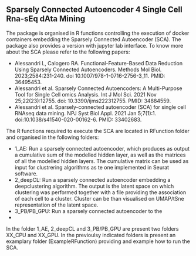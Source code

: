 ## Sparsely Connected Autoencoder 4 Single Cell Rna-sEq dAta Mining
The package is organised in R functions controlling the execution of docker containers embedding the Sparsely Connected Autoencoder (SCA).
The package also provides a version with jupyter lab interface.
To know more about the SCA please refer to the following papers:
  - Alessandri L, Calogero RA. Functional-Feature-Based Data Reduction Using Sparsely Connected Autoencoders. Methods Mol Biol. 2023;2584:231-240. doi 10.1007/978-1-0716-2756-3_11. PMID: 36495453.
  - Alessandri et al. Sparsely Connected Autoencoders: A Multi-Purpose Tool for Single Cell omics Analysis. Int J Mol Sci. 2021 Nov 25;22(23):12755. doi: 10.3390/ijms222312755. PMID: 34884559.
  - Alessandri et al. Sparsely-connected autoencoder (SCA) for single cell RNAseq data mining. NPJ Syst Biol Appl. 2021 Jan 5;7(1):1. doi:10.1038/s41540-020-00162-6. PMID: 33402683.

The R functions required to execute the SCA are located in RFunction folder and organised in the following folders:
  - 1_AE: Run a sparsely connected autoencoder, which produces as output a cumulative sum of the modelled hidden layer, as well as the matrices of all the modelled hidden layers. The cumulative matrix can be used as input for clustrering algorithms as te one implemented in Seurat software.
  - 2_deepCL: Run a sparsely connected autoencoder embedding a deepclustering algorithm. The output is the latent space on which clustering was performed together with a file providing the association of each cell to a cluster. Cluster can be than visualised on UMAP/tSne representation of the latent space.
  - 3_PB/PB_GPU: Run a sparsely connected autoencoder to the
  -  
In the folder 1_AE, 2_deepCL and 3_PB/PB_GPU are present two folders XX_CPU and XX_GPU. 
In the previoulsy indicated folders is present an examplary folder (ExampleRFunction) providing and example how to run the SCA. 
